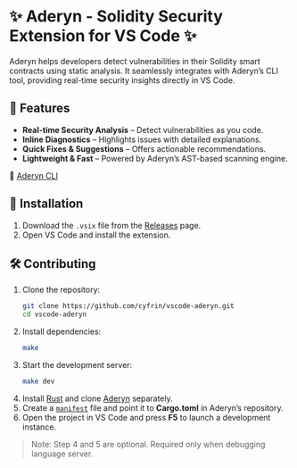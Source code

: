 # ✨ Aderyn - Solidity Security Extension for VS Code ✨  

Aderyn helps developers detect vulnerabilities in their Solidity smart contracts using static analysis. It seamlessly integrates with Aderyn’s CLI tool, providing real-time security insights directly in VS Code.  

## 🔹 Features  

- **Real-time Security Analysis** – Detect vulnerabilities as you code.  
- **Inline Diagnostics** – Highlights issues with detailed explanations.  
- **Quick Fixes & Suggestions** – Offers actionable recommendations.  
- **Lightweight & Fast** – Powered by Aderyn’s AST-based scanning engine.  

🔗 [Aderyn CLI](https://github.com/cyfrin/aderyn)  

## 🚀 Installation  

1. Download the `.vsix` file from the [Releases](https://github.com/Cyfrin/vscode-aderyn/releases) page.  
2. Open VS Code and install the extension.  

## 🛠 Contributing  

1. Clone the repository:  
   ```sh
   git clone https://github.com/cyfrin/vscode-aderyn.git
   cd vscode-aderyn
   ```  
2. Install dependencies:  
   ```sh
   make
   ```  
3. Start the development server:  
   ```sh
   make dev
   ```  
4. Install [Rust](https://www.rust-lang.org/) and clone [Aderyn](https://github.com/cyfrin/aderyn) separately.  
5. Create a [`manifest`](https://github.com/Cyfrin/vscode-aderyn/blob/main/manifest.sample) file and point it to **Cargo.toml** in Aderyn’s repository.  
6. Open the project in VS Code and press **F5** to launch a development instance.  

> Note: Step 4 and 5 are optional. Required only when debugging language server.

